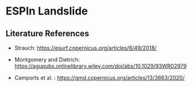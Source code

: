# ESPIn Landslide

## Literature References

- Strauch: https://esurf.copernicus.org/articles/6/49/2018/

- Montgomery and Dietrich: https://agupubs.onlinelibrary.wiley.com/doi/abs/10.1029/93WR02979 

- Camports et al. : https://gmd.copernicus.org/articles/13/3863/2020/ 

